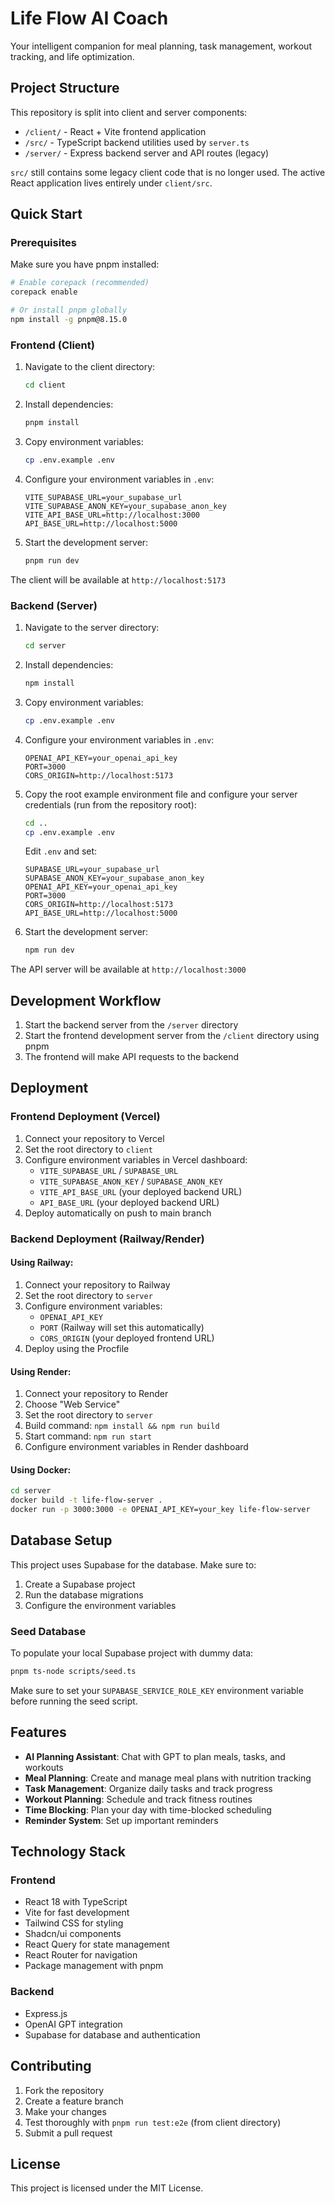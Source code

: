 
# Life Flow AI Coach

Your intelligent companion for meal planning, task management, workout tracking, and life optimization.

## Project Structure

This repository is split into client and server components:

- `/client/` - React + Vite frontend application
- `/src/` - TypeScript backend utilities used by `server.ts`
- `/server/` - Express backend server and API routes (legacy)

`src/` still contains some legacy client code that is no longer used. The active
React application lives entirely under `client/src`.

## Quick Start

### Prerequisites

Make sure you have pnpm installed:
```bash
# Enable corepack (recommended)
corepack enable

# Or install pnpm globally
npm install -g pnpm@8.15.0
```

### Frontend (Client)

1. Navigate to the client directory:
   ```bash
   cd client
   ```

2. Install dependencies:
   ```bash
   pnpm install
   ```

3. Copy environment variables:
   ```bash
   cp .env.example .env
   ```

4. Configure your environment variables in `.env`:
   ```
   VITE_SUPABASE_URL=your_supabase_url
   VITE_SUPABASE_ANON_KEY=your_supabase_anon_key
   VITE_API_BASE_URL=http://localhost:3000
   API_BASE_URL=http://localhost:5000
   ```

5. Start the development server:
   ```bash
   pnpm run dev
   ```

The client will be available at `http://localhost:5173`

### Backend (Server)

1. Navigate to the server directory:
   ```bash
   cd server
   ```

2. Install dependencies:
   ```bash
   npm install
   ```

3. Copy environment variables:
   ```bash
   cp .env.example .env
   ```

4. Configure your environment variables in `.env`:
   ```
   OPENAI_API_KEY=your_openai_api_key
   PORT=3000
   CORS_ORIGIN=http://localhost:5173
   ```

5. Copy the root example environment file and configure your server credentials (run from the repository root):
   ```bash
   cd ..
   cp .env.example .env
   ```
   Edit `.env` and set:
   ```
   SUPABASE_URL=your_supabase_url
   SUPABASE_ANON_KEY=your_supabase_anon_key
   OPENAI_API_KEY=your_openai_api_key
   PORT=3000
   CORS_ORIGIN=http://localhost:5173
   API_BASE_URL=http://localhost:5000
   ```

6. Start the development server:
   ```bash
   npm run dev
   ```

The API server will be available at `http://localhost:3000`

## Development Workflow

1. Start the backend server from the `/server` directory
2. Start the frontend development server from the `/client` directory using pnpm
3. The frontend will make API requests to the backend

## Deployment

### Frontend Deployment (Vercel)

1. Connect your repository to Vercel
2. Set the root directory to `client`
3. Configure environment variables in Vercel dashboard:
   - `VITE_SUPABASE_URL` / `SUPABASE_URL`
   - `VITE_SUPABASE_ANON_KEY` / `SUPABASE_ANON_KEY`
   - `VITE_API_BASE_URL` (your deployed backend URL)
   - `API_BASE_URL` (your deployed backend URL)
4. Deploy automatically on push to main branch

### Backend Deployment (Railway/Render)

#### Using Railway:
1. Connect your repository to Railway
2. Set the root directory to `server`
3. Configure environment variables:
   - `OPENAI_API_KEY`
   - `PORT` (Railway will set this automatically)
   - `CORS_ORIGIN` (your deployed frontend URL)
4. Deploy using the Procfile

#### Using Render:
1. Connect your repository to Render
2. Choose "Web Service"
3. Set the root directory to `server`
4. Build command: `npm install && npm run build`
5. Start command: `npm run start`
6. Configure environment variables in Render dashboard

#### Using Docker:
```bash
cd server
docker build -t life-flow-server .
docker run -p 3000:3000 -e OPENAI_API_KEY=your_key life-flow-server
```

## Database Setup

This project uses Supabase for the database. Make sure to:

1. Create a Supabase project
2. Run the database migrations
3. Configure the environment variables

### Seed Database

To populate your local Supabase project with dummy data:

```bash
pnpm ts-node scripts/seed.ts
```

Make sure to set your `SUPABASE_SERVICE_ROLE_KEY` environment variable before running the seed script.

## Features

- **AI Planning Assistant**: Chat with GPT to plan meals, tasks, and workouts
- **Meal Planning**: Create and manage meal plans with nutrition tracking
- **Task Management**: Organize daily tasks and track progress
- **Workout Planning**: Schedule and track fitness routines
- **Time Blocking**: Plan your day with time-blocked scheduling
- **Reminder System**: Set up important reminders

## Technology Stack

### Frontend
- React 18 with TypeScript
- Vite for fast development
- Tailwind CSS for styling
- Shadcn/ui components
- React Query for state management
- React Router for navigation
- Package management with pnpm

### Backend
- Express.js
- OpenAI GPT integration
- Supabase for database and authentication

## Contributing

1. Fork the repository
2. Create a feature branch
3. Make your changes
4. Test thoroughly with `pnpm run test:e2e` (from client directory)
5. Submit a pull request

## License

This project is licensed under the MIT License.
